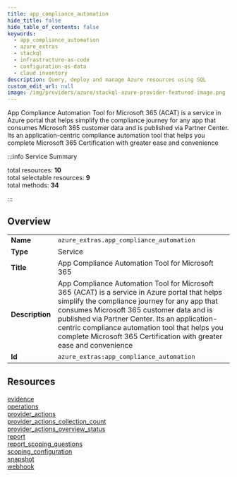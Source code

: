 ```yaml
---
title: app_compliance_automation
hide_title: false
hide_table_of_contents: false
keywords:
  - app_compliance_automation
  - azure_extras
  - stackql
  - infrastructure-as-code
  - configuration-as-data
  - cloud inventory
description: Query, deploy and manage Azure resources using SQL
custom_edit_url: null
image: /img/providers/azure/stackql-azure-provider-featured-image.png
---
```


App Compliance Automation Tool for Microsoft 365 (ACAT) is a service in Azure portal that helps simplify the compliance journey for any app that consumes Microsoft 365 customer data and is published via Partner Center. Its an application-centric compliance automation tool that helps you complete Microsoft 365 Certification with greater ease and convenience  
    
:::info Service Summary

<div class="row">
<div class="providerDocColumn">
<span>total resources:&nbsp;<b>10</b></span><br />
<span>total selectable resources:&nbsp;<b>9</b></span><br />
<span>total methods:&nbsp;<b>34</b></span><br />
</div>
</div>

:::

## Overview
<table><tbody>
<tr><td><b>Name</b></td><td><code>azure_extras.app_compliance_automation</code></td></tr>
<tr><td><b>Type</b></td><td>Service</td></tr>
<tr><td><b>Title</b></td><td>App Compliance Automation Tool for Microsoft 365</td></tr>
<tr><td><b>Description</b></td><td>App Compliance Automation Tool for Microsoft 365 (ACAT) is a service in Azure portal that helps simplify the compliance journey for any app that consumes Microsoft 365 customer data and is published via Partner Center. Its an application-centric compliance automation tool that helps you complete Microsoft 365 Certification with greater ease and convenience</td></tr>
<tr><td><b>Id</b></td><td><code>azure_extras:app_compliance_automation</code></td></tr>
</tbody></table>

## Resources
<div class="row">
<div class="providerDocColumn">
<a href="/providers/azure_extras/app_compliance_automation/evidence/">evidence</a><br />
<a href="/providers/azure_extras/app_compliance_automation/operations/">operations</a><br />
<a href="/providers/azure_extras/app_compliance_automation/provider_actions/">provider_actions</a><br />
<a href="/providers/azure_extras/app_compliance_automation/provider_actions_collection_count/">provider_actions_collection_count</a><br />
<a href="/providers/azure_extras/app_compliance_automation/provider_actions_overview_status/">provider_actions_overview_status</a><br />
</div>
<div class="providerDocColumn">
<a href="/providers/azure_extras/app_compliance_automation/report/">report</a><br />
<a href="/providers/azure_extras/app_compliance_automation/report_scoping_questions/">report_scoping_questions</a><br />
<a href="/providers/azure_extras/app_compliance_automation/scoping_configuration/">scoping_configuration</a><br />
<a href="/providers/azure_extras/app_compliance_automation/snapshot/">snapshot</a><br />
<a href="/providers/azure_extras/app_compliance_automation/webhook/">webhook</a><br />
</div>
</div>
